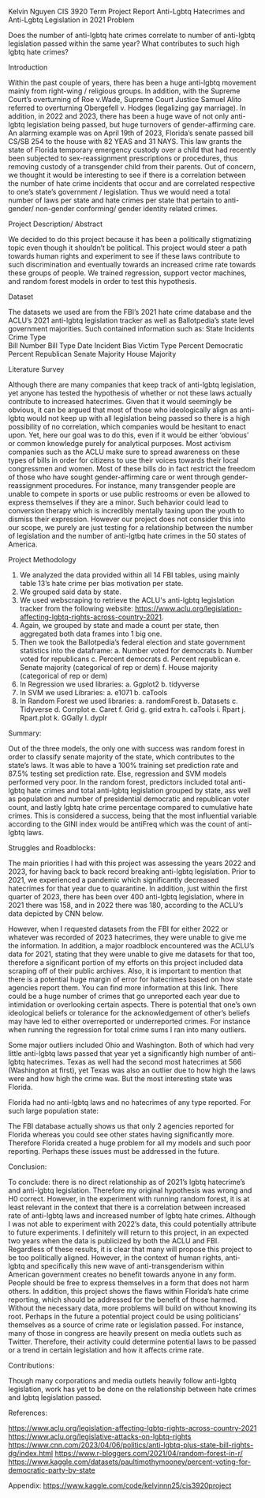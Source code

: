 Kelvin Nguyen 
CIS 3920
Term Project Report
Anti-Lgbtq Hatecrimes and Anti-Lgbtq Legislation in 2021
Problem

Does the number of anti-lgbtq hate crimes correlate to number of anti-lgbtq legislation passed within the same year?
What contributes to such high lgbtq hate crimes? 

Introduction

Within the past couple of years, there has been a huge anti-lgbtq movement mainly from right-wing / religious groups. In addition, with the Supreme Court’s overturning of Roe v.Wade, Supreme Court Justice Samuel Alito referred to overturning Obergefell v. Hodges (legalizing gay marriage). In addition, in 2022 and 2023, there has been a huge wave of not only anti-lgbtq legislation being passed, but huge turnovers of gender-affirming care. An alarming example was on April 19th of 2023, Florida’s senate passed bill CS/SB 254 to the house with 82 YEAS and 31 NAYS. This law grants the state of Florida temporary emergency custody over a child that had recently been subjected to sex-reassignment prescriptions or procedures, thus removing custody of a transgender child from their parents. Out of concern, we thought it would be interesting to see if there is a correlation between the number of hate crime incidents that occur and are correlated respective to one’s state’s government / legislation. Thus we would need a total number of laws per state and hate crimes per state that pertain to anti-gender/ non-gender conforming/ gender identity related crimes. 

Project Description/ Abstract
 
We decided to do this project because it has been a politically stigmatizing topic even though it shouldn’t be political. This project would steer a path towards human rights and experiment to see if these laws contribute to such discrimination and eventually towards an increased crime rate towards these groups of people. We trained regression, support vector machines, and random forest models in order to test this hypothesis. 

Dataset 

The datasets we used are from the FBI’s 2021 hate crime database and the ACLU’s 2021 anti-lgbtq legislation tracker as well as Ballotpedia’s state level government majorities. Such contained information such as: 
State 		Incidents 		Crime Type		
Bill Number 		Bill Type 		Date
Incident Bias 		Victim Type 		Percent Democratic
Percent Republican 		Senate Majority	House Majority

Literature Survey

Although there are many companies that keep track of anti-lgbtq legislation, yet anyone has tested the hypothesis of whether or not these laws actually contribute to increased hatecrimes. Given that it would seemingly be obvious, it can be argued that most of those who ideologically align as anti-lgbtq would not keep up with all legislation being passed so there is a high possibility of no correlation, which companies would be hesitant to enact upon. Yet, here our goal was to do this, even if it would be either ‘obvious’ or common knowledge purely for analytical purposes. Most activism companies such as the ACLU make sure to spread awareness on these types of bills in order for citizens to use their voices towards their local congressmen and women. Most of these bills do in fact restrict the freedom of those who have sought gender-affirming care or went through gender-reassignment procedures. For instance, many transgender people are unable to compete in sports or use public restrooms or even be allowed to express themselves if they are a minor. Such behavior could lead to conversion therapy which is incredibly mentally taxing upon the youth to dismiss their expression. However our project does not consider this into our scope, we purely are just testing for a relationship between the number of legislation and the number of anti-lgtbq hate crimes in the 50 states of America. 

Project Methodology
1.	We analyzed the data provided within all 14 FBI tables, using mainly table 13’s hate crime per bias motivation per state. 
2.	We grouped said data by state. 
3.	We used webscraping to retrieve the ACLU's anti-lgbtq legislation tracker from the following website: https://www.aclu.org/legislation-affecting-lgbtq-rights-across-country-2021.
4.	Again, we grouped by state and made a count per state, then aggregated both data frames into 1 big one. 
5.	Then we took the Ballotpedia’s federal election and state government statistics into the dataframe:
a.	Number voted for democrats
b.	Number voted for republicans 
c.	Percent democrats 
d.	Percent republican 
e.	Senate majority (categorical of rep or dem)
f.	House majority (categorical of rep or dem)
6.	In Regression we used libraries: 
a.	Ggplot2
b.	tidyverse
7.	In SVM we used Libraries:
a.	e1071
b.	caTools
8.	In Random Forest we used libraries: 
a.	randomForest
b.	Datasets
c.	Tidyverse
d.	Corrplot
e.	Caret
f.	Grid
g.	grid  extra
h.	caTools
i.	Rpart
j.	Rpart.plot
k.	GGally
l.	dyplr

Summary: 

Out of the three models, the only one with success was random forest in order to classify senate majority of the state, which contributes to the state’s laws. It was able to have a 100% training set prediction rate and 87.5% testing set prediction rate. Else, regression and SVM models performed very poor. In the random forest, predictors included total anti-lgbtq hate crimes and total anti-lgbtq legislation grouped by state, ass well as population and number of presidential democratic and republican voter count, and lastly lgbtq hate crime percentage compared to cumulative hate crimes. This is considered a success, being that the most influential variable according to the GINI index would be antiFreq which was the count of anti-lgbtq laws. 

Struggles and Roadblocks:

The main priorities I had with this project was assessing the years 2022 and 2023, for having back to back record breaking anti-lgbtq legislation. Prior to 2021, we experienced a pandemic which significantly decreased hatecrimes for that year due to quarantine. In addition, just within the first quarter of 2023, there has been over 400 anti-lgbtq legislation, where in 2021 there was 158, and in 2022 there was 180, according to the ACLU’s data depicted by CNN below.
 
However, when I requested datasets from the FBI for either 2022 or whatever was recorded of 2023 hatecrimes, they were unable to give me the information. In addition, a major roadblock encountered was the ACLU’s data for 2021, stating that they were unable to give me datasets for that too, therefore a significant portion of my efforts on this project included data scraping off of their public archives. 
Also, it is important to mention that there is a potential huge margin of error for hatecrimes based on how state agencies report them. You can find more information at this link. There could be a huge number of crimes that go unreported each year due to intimidation or overlooking certain aspects. There is potential that one’s own ideological beliefs or tolerance for the acknowledgement of other’s beliefs may have led to either overreported or underreported crimes. For instance when running the regression for total crime sums I ran into many outliers. 


 
Some major outliers included Ohio and Washington. Both of which had very little anti-lgbtq laws passed that year yet a significantly high number of anti-lgbtq hatecrimes.
Texas as well had the second most hatecrimes at 566 (Washington at first), yet Texas was also an outlier due to how high the laws were and how high the crime was. 
But the most interesting state was Florida.
 
 
Florida had no anti-lgbtq laws and no hatecrimes of any type reported. For such large population state:
 
The FBI database actually shows us that only 2 agencies reported for Florida whereas you could see other states having significantly more. Therefore Florida created a huge problem for all my models and such poor reporting. Perhaps these issues must be addressed in the future. 

Conclusion:

To conclude: there is no direct relationship as of 2021’s lgbtq hatecrime’s and anti-lgbtq legislation. Therefore my original hypothesis was wrong and H0 correct. However, in the experiment with running random forest, it is at least relevant in the context that there is a correlation between increased rate of anti-lgbtq laws and increased number of lgbtq hate crimes. Although I was not able to experiment with 2022’s data, this could potentially attribute to future experiments. I definitely will return to this project, in an expected two years when the data is publicized by both the ACLU and FBI. Regardless of these results, it is clear that many will propose this project to be too politically aligned. However, in the context of human rights, anti-lgbtq and specifically this new wave of anti-transgenderism within American government creates no benefit towards anyone in any form. People should be free to express themselves in a form that does not harm others. In addition, this project shows the flaws within Florida’s hate crime reporting, which should be addressed for the benefit of those harmed. Without the necessary data, more problems will build on without knowing its root. Perhaps in the future a potential project could be using politicians’ themselves as a source of crime rate or legislation passed. For instance, many of those in congress are heavily present on media outlets such as Twitter. Therefore, their activity could determine potential laws to be passed or a trend in certain legislation and how it affects crime rate. 

Contributions:

Though many corporations and media outlets heavily follow anti-lgbtq legislation, work has yet to be done on the relationship between hate crimes and lgbtq legislation passed. 

References:

https://www.aclu.org/legislation-affecting-lgbtq-rights-across-country-2021 
https://www.aclu.org/legislative-attacks-on-lgbtq-rights
https://www.cnn.com/2023/04/06/politics/anti-lgbtq-plus-state-bill-rights-dg/index.html
https://www.r-bloggers.com/2021/04/random-forest-in-r/
https://www.kaggle.com/datasets/paultimothymooney/percent-voting-for-democratic-party-by-state

Appendix:
https://www.kaggle.com/code/kelvinnn25/cis3920project
